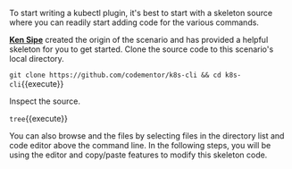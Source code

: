 To start writing a kubectl plugin, it's best to start with a skeleton source where you can readily start adding code for the various commands.

[**Ken Sipe**](https://www.linkedin.com/in/kensipe/) created the origin of the scenario and has provided a helpful skeleton for you to get started. Clone the source code to this scenario's local directory.

`git clone https://github.com/codementor/k8s-cli && cd k8s-cli`{{execute}}

Inspect the source.

`tree`{{execute}}

You can also browse and the files by selecting files in the directory list and code editor above the command line. In the following steps, you will be using the editor and copy/paste features to modify this skeleton code.

